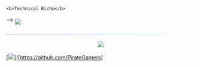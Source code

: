     <b>Technical Bichu</b>
 -->    <img align="middle" src="https://profile-counter.glitch.me/AnonymousX1025/count.svg" />
</p>

[<img src="https://github.com/AnonymousX1025/AnonymousX1025/blob/master/resources/hr.gif"/>](https://github.com/AnonymousX1025)

<p align="center">
<img src="https://graph.org/file/f4aa6dc973c52a9c7547b.jpg">
</p>

[<img src="https://raw.githubusercontent.com/Jisshubot/Jisshubot/master/resources/hr.gif"/>]([https://github.com/PirateGamers]
